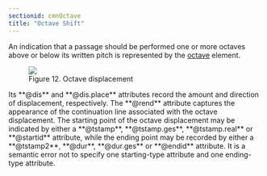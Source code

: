 ```yaml
---
sectionid: cmnOctave
title: "Octave Shift"
---
```




An indication that a passage should be performed one or more octaves above or below
its
written pitch is represented by the <a class="link_odd_elementSpec" href="/v3/elements/octave">octave</a> element.


<figure class="figure">
   <img src="../../../../guidelines/3.0.0/Images/ExampleImages/octave-a-20100510.png" class="img-responsive"></img>
   <figcaption class="figure-caption">Figure 12. Octave displacement</figcaption>
</figure>
Its **@dis** and **@dis.place** attributes record the amount and direction of
displacement, respectively. The **@rend** attribute captures the appearance of the
continuation line associated with the octave displacement. The starting point of the
octave displacement may be indicated by either a **@tstamp**, **@tstamp.ges**,
**@tstamp.real** or **@startid** attribute, while the ending point may be
recorded by either a **@tstamp2**, **@dur**, **@dur.ges** or
**@endid** attribute. It is a semantic error not to specify one starting-type
attribute and one ending-type attribute.

